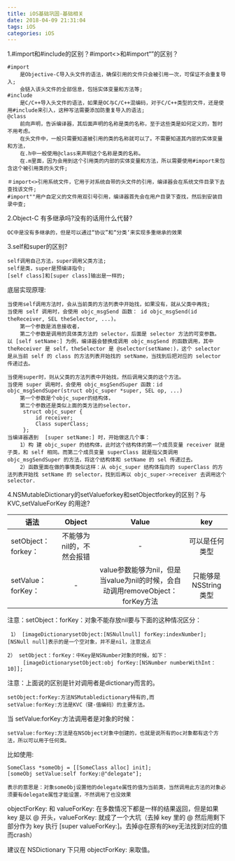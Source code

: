 ```yaml
---
title: iOS基础巩固-基础相关
date: 2018-04-09 21:31:04
tags: iOS
categories: iOS
---
```


1.#import和#include的区别？#import&lt;&gt;和#import“”的区别？

	#import
		是Objective-C导入头文件的语法，确保引用的文件只会被引用一次，可保证不会重复导入;
		会链入该头文件的全部信息，包括实体变量和方法等;
	#include
		是C/C++导入头文件的语法，如果是OC与C/C++混编码，对于C/C++类型的文件，还是使用#include来引入，这种写法需要添加防重复导入的语法;
	@class
		前向声明，告诉编译器，其后面声明的名称是类的名称，至于这些类是如何定义的，暂时不用考虑。
		在头文件中，一般只需要知道被引用的类的名称就可以了。不需要知道其内部的实体变量和方法，
		在.h中一般使用@class来声明这个名称是类的名称。
		在.m里面，因为会用到这个引用类的内部的实体变量和方法，所以需要使用#import来包含这个被引用类的头文件;
<span>

	＃import<>引用系统文件，它用于对系统自带的头文件的引用，编译器会在系统文件目录下去查找该文件;
 	#import""用户自定义的文件用双引号引用，编译器首先会在用户目录下查找，然后到安装目录中查;
2.Object-C 有多继承吗?没有的话用什么代替?

	OC中是没有多继承的，但是可以通过“协议”和“分类‘来实现多重继承的效果
3.self和super的区别?

 	self调用自己方法，super调用父类方法;
  	self是类，super是预编译指令;
 	[self class]和[super class]输出是一样的;
 底层实现原理:
 
 	当使用self调用方法时，会从当前类的方法列表中开始找，如果没有，就从父类中再找;
 	当使用 self 调用时，会使用 objc_msgSend 函数： id objc_msgSend(id theReceiver, SEL theSelector, ...)。
 		第一个参数是消息接收者，
 		第二个参数是调用的具体类方法的 selector，后面是 selector 方法的可变参数。   
 	以 [self setName:] 为例，编译器会替换成调用 objc_msgSend 的函数调用，其中 theReceiver 是 self，theSelector 是 @selector(setName:)，这个 selector 是从当前 self 的 class 的方法列表开始找的 setName，当找到后把对应的 selector 传递过去。
<span>
 
  	当使用super时，则从父类的方法列表中开始找，然后调用父类的这个方法。
 	当使用 super 调用时，会使用 objc_msgSendSuper 函数：id objc_msgSendSuper(struct objc_super *super, SEL op, ...)
 		第一个参数是个objc_super的结构体，
 		第二个参数还是类似上面的类方法的selector，
		 struct objc_super {
			 id receiver;
			 Class superClass;
		 };
 	当编译器遇到  [super setName:] 时，开始做这几个事：
 		1）构 建 objc_super 的结构体，此时这个结构体的第一个成员变量 receiver 就是 子类，和 self 相同。而第二个成员变量 superClass 就是指父类调用 objc_msgSendSuper 的方法，将这个结构体和 setName 的 sel 传递过去。
 		2）函数里面在做的事情类似这样：从 objc_super 结构体指向的 superClass 的方法列表开始找 setName 的 selector，找到后再以 objc_super->receiver 去调用这个 selector.

4.NSMutableDictionary的setValueforkey和setObjectforkey的区别？与 KVC,setValueForKey 的用途?

| 语法 | Object | Value | key |
|---|:---:|:---:|:---:|
|setObject：forkey：|不能够为nil的，不然会报错| - |可以是任何类型|
|setValue： forKey：|-|value参数能够为nil，但是当value为nil的时候，会自动调用removeObject：forKey方法|只能够是NSString类型|
 	
注意：setObject：forKey：对象不能存放nil要与下面的这种情况区分：
	
	 1） [imageDictionarysetObject:[NSNullnull] forKey:indexNumber];
 	[NSNull null]表示的是一个空对象，并不是nil，注意这点
 
 	2） setObject：forKey：中Key是NSNumber对象的时候，如下：
		 [imageDictionarysetObject:obj forKey:[NSNumber numberWithInt：10]];
 注意：上面说的区别是针对调用者是dictionary而言的。
 	
 	setObject:forKey:方法NSMutabledictionary特有的,而
	setValue:forKey:方法是KVC（键-值编码）的主要方法。
 当 setValue:forKey:方法调用者是对象的时候：
 
 	setValue:forKey:方法是在NSObject对象中创建的，也就是说所有的oc对象都有这个方法，所以可以用于任何类。
 比如使用:
 	
 	SomeClass *someObj = [[SomeClass alloc] init];
 	[someObj setValue:self forKey:@"delegate"];
 	
 	表示的意思是：对象someObj设置他的delegate属性的值为当前类，当然调用此方法的对象必须要有delegate属性才能设置，不然调用了也没效果
 
objectForKey: 和 valueForKey: 在多数情况下都是一样的结果返回，但是如果 key 是以 @ 开头，valueForKey: 就成了一个大坑（去掉 key 里的 @ 然后用剩下部分作为 key 执行 [super valueForKey:]。去掉@在原有的key无法找到对应的值而crash）

建议在 NSDictionary 下只用 objectForKey: 来取值。
 	
 	
 	
 	
 	
 	
 	
 	
 	
 	
	